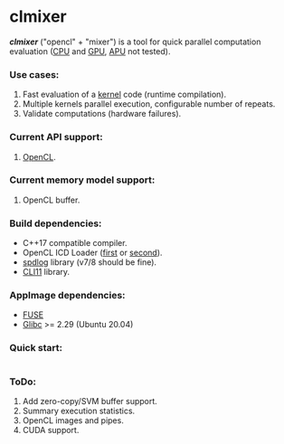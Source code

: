 # clmixer


***clmixer*** ("opencl" + "mixer") is a tool for quick parallel computation evaluation ([CPU](https://en.wikipedia.org/wiki/Central_processing_unit) and [GPU](https://en.wikipedia.org/wiki/Graphics_processing_unit), [APU](https://en.wikipedia.org/wiki/AMD_Accelerated_Processing_Unit) not tested).

### Use cases:

1. Fast evaluation of a [kernel](https://en.wikipedia.org/wiki/Compute_kernel) code (runtime compilation). 
2. Multiple kernels parallel execution, configurable number of repeats.
3. Validate computations (hardware failures).

### Current API support:

1. [OpenCL](https://en.wikipedia.org/wiki/OpenCL).

### Current memory model support:

1. OpenCL buffer.

### Build dependencies:

* C++17 compatible compiler.
* OpenCL ICD Loader ([first](https://github.com/KhronosGroup/OpenCL-ICD-Loader) or [second](https://github.com/OCL-dev/ocl-icd)).
* [spdlog](https://github.com/gabime/spdlog) library (v7/8 should be fine).
* [CLI11](https://github.com/CLIUtils/CLI11) library.

### AppImage dependencies:

* [FUSE](https://github.com/libfuse/libfuse)
* [Glibc](https://www.gnu.org/software/libc/) >= 2.29 (Ubuntu 20.04)

### Quick start:

```shell script

```

### ToDo:

1. Add zero-copy/SVM buffer support.
2. Summary execution statistics.
3. OpenCL images and pipes.
4. CUDA support.


